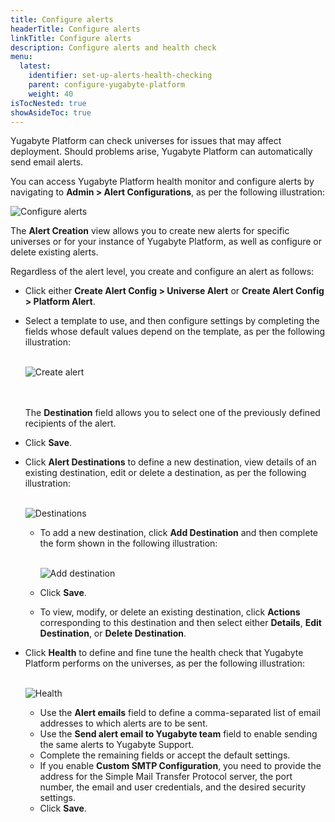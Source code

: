 ```yaml
---
title: Configure alerts
headerTitle: Configure alerts
linkTitle: Configure alerts
description: Configure alerts and health check
menu:
  latest:
    identifier: set-up-alerts-health-checking
    parent: configure-yugabyte-platform
    weight: 40
isTocNested: true
showAsideToc: true
---
```


Yugabyte Platform can check universes for issues that may affect deployment. Should problems arise, Yugabyte Platform can automatically send email alerts.

You can access Yugabyte Platform health monitor and configure alerts by navigating to **Admin > Alert Configurations**, as per the following illustration:

![Configure alerts](/images/yp/config-alerts1.png)

The **Alert Creation** view allows you to create new alerts for specific universes or for your instance of Yugabyte Platform, as well as configure or delete existing alerts.

Regardless of the alert level, you create and configure an alert as follows: 

- Click either **Create Alert Config > Universe Alert** or **Create Alert Config > Platform Alert**.  

- Select a template to use, and then configure settings by completing the fields whose default values depend on the template, as per the following illustration: <br><br>

  ![Create alert](/images/yp/config-alerts2.png)

  <br><br>The **Destination** field allows you to select one of the previously defined recipients of the alert. 

- Click **Save**.

- Click **Alert Destinations** to define a new destination, view details of an existing destination, edit or delete a destination, as per the following illustration: <br><br>

  ![Destinations](/images/yp/config-alerts3.png)
  - To add a new destination, click **Add Destination** and then complete the form shown in the following illustration:<br><br>

    ![Add destination](/images/yp/config-alerts4.png)

  - Click **Save**.

  - To view, modify, or delete an existing destination, click **Actions** corresponding to this destination and then select either **Details**, **Edit Destination**, or **Delete Destination**.

- Click **Health** to define and fine tune the health check that Yugabyte Platform performs on the universes, as per the following illustration:<br><br>

  ![Health](/images/yp/config-alerts5.png)
  - Use the **Alert emails** field to define a comma-separated list of email addresses to which alerts are to be sent.
  - Use the **Send alert email to Yugabyte team** field to enable sending the same alerts to Yugabyte Support.
  - Complete the remaining fields or accept the default settings.
  - If you enable **Custom SMTP Configuration**, you need to provide the address for the Simple Mail Transfer Protocol server, the port number, the email and user credentials, and the desired security settings.
  - Click **Save**.

